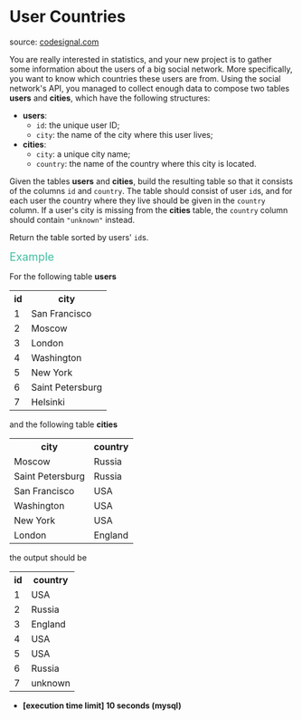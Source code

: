 <h1>User Countries</h1>
<p>source: <a href="https://www.codesignal.com/">codesignal.com</a>
<div><p>You are really interested in statistics, and your new project is to gather some information about the users of a big social network. More specifically, you want to know which countries these users are from. Using the social network's API, you managed to collect enough data to compose two tables <strong>users</strong> and <strong>cities</strong>, which have the following structures:</p>
<ul>
<li><strong>users</strong>:
<ul>
<li><code>id</code>: the unique user ID;</li>
<li><code>city</code>: the name of the city where this user lives;</li>
</ul>
</li>
<li><strong>cities</strong>:
<ul>
<li><code>city</code>: a unique city name;</li>
<li><code>country</code>: the name of the country where this city is located.</li>
</ul>
</li>
</ul>
<p>Given the tables <strong>users</strong> and <strong>cities</strong>, build the resulting table so that it consists of the columns <code>id</code> and <code>country</code>. The table should consist of user <code>id</code>s, and for each user the country where they live should be given in the <code>country</code> column. If a user's city is missing from the <strong>cities</strong> table, the <code>country</code> column should contain <code>"unknown"</code> instead.</p>
<p>Return the table sorted by users' <code>id</code>s.</p>
<p><span style="color:#44BFA3;font-size:1.4em">Example</span></p>
<p>For the following table <strong>users</strong></p>
<table>
  <tbody><tr>
    <th>id</th>
    <th>city</th>
  </tr>
  <tr>
    <td>1</td>
    <td>San Francisco</td>
  </tr>
  <tr>
    <td>2</td>
    <td>Moscow</td>
  </tr>
  <tr>
    <td>3</td>
    <td>London</td>
  </tr>
  <tr>
    <td>4</td>
    <td>Washington</td>
  </tr>
  <tr>
    <td>5</td>                
    <td>New York</td>
  </tr>
  <tr>
    <td>6</td>                
    <td>Saint Petersburg</td>
  </tr>
  <tr>
    <td>7</td>                
    <td>Helsinki</td>
  </tr>
</tbody></table>
<p>and the following table <strong>cities</strong></p>
<table>
  <tbody><tr>
    <th>city</th>
    <th>country</th>
  </tr>
  <tr>
    <td>Moscow</td>
    <td>Russia</td>
  </tr>
  <tr>
    <td>Saint Petersburg</td>
    <td>Russia</td>
  </tr>
  <tr>
    <td>San Francisco</td>
    <td>USA</td>
  </tr>
  <tr>
    <td>Washington</td>
    <td>USA</td>
  </tr>
  <tr>
    <td>New York</td>
    <td>USA</td>
  </tr>
  <tr>
    <td>London</td>
    <td>England</td>
  </tr>
</tbody></table>
<p>the output should be</p>
<table>
<tbody><tr>
<th>id</th>
<th>country</th>
</tr>
<tr>
<td>1</td>
<td>USA</td>
</tr>
<tr>
<td>2</td>
<td>Russia</td>
</tr>
<tr>
<td>3</td>
<td>England</td>
</tr>
<tr>
<td>4</td>
<td>USA</td>
</tr>
<tr>
<td>5</td>
<td>USA</td>
</tr>
<tr>
<td>6</td>
<td>Russia</td>
</tr>
<tr>
<td>7</td>
<td>unknown</td>
</tr>
</tbody></table>
<ul>
<li><strong>[execution time limit] 10 seconds (mysql)</strong></li>
</ul>
</div>
